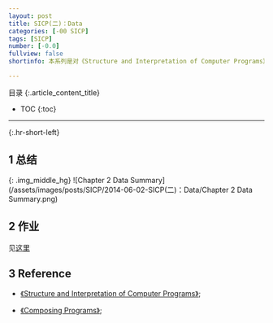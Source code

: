 ```yaml
---
layout: post
title: SICP(二)：Data
categories: [-00 SICP]
tags: [SICP]
number: [-0.0]
fullview: false
shortinfo: 本系列是对《Structure and Interpretation of Computer Programs》读书总结，作为对Program本质的学习。本文是第2篇笔记-《Data》。

---
```

目录
{:.article_content_title}


* TOC
{:toc}

---
{:.hr-short-left}

## 1 总结 ##

{: .img_middle_hg}
![Chapter 2 Data Summary](/assets/images/posts/SICP/2014-06-02-SICP(二)：Data/Chapter 2 Data Summary.png)

## 2 作业 ##

见[这里](https://github.com/shunmian/00-SICP)

## 3 Reference ##

- [《Structure and Interpretation of Computer Programs》](https://www.amazon.com/Structure-Interpretation-Computer-Programs-Engineering/dp/0262510871);

- [《Composing Programs》](http://composingprograms.com);



